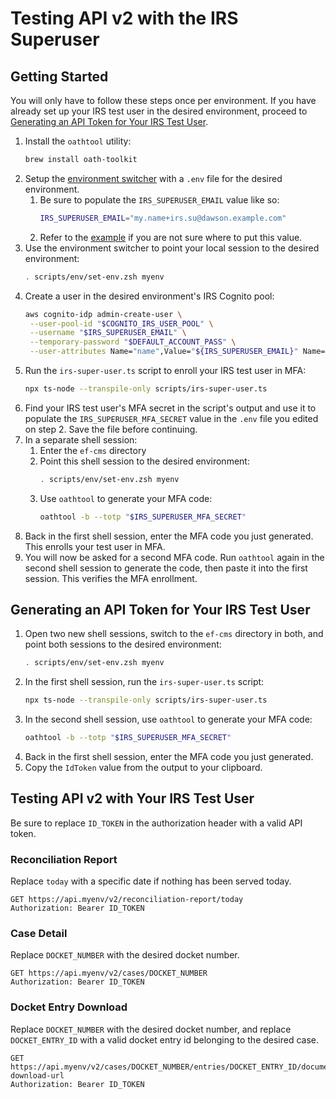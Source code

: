 # Testing API v2 with the IRS Superuser

## Getting Started

You will only have to follow these steps once per environment. If you have already set up your IRS test user in the desired environment, proceed to [Generating an API Token for Your IRS Test User](#generating-an-api-token-for-your-irs-test-user).

1. Install the `oathtool` utility:
    ```bash
    brew install oath-toolkit
    ```
1. Setup the [environment switcher](./environment-switcher.md) with a `.env` file for the desired environment.
    1. Be sure to populate the `IRS_SUPERUSER_EMAIL` value like so:
        ```bash
        IRS_SUPERUSER_EMAIL="my.name+irs.su@dawson.example.com"
        ```
    1. Refer to the [example](../../scripts/env/environments/example.env) if you are not sure where to put this value.
1. Use the environment switcher to point your local session to the desired environment:
    ```bash
    . scripts/env/set-env.zsh myenv
    ```
1. Create a user in the desired environment's IRS Cognito pool:
    ```bash
    aws cognito-idp admin-create-user \
     --user-pool-id "$COGNITO_IRS_USER_POOL" \
     --username "$IRS_SUPERUSER_EMAIL" \
     --temporary-password "$DEFAULT_ACCOUNT_PASS" \
     --user-attributes Name="name",Value="${IRS_SUPERUSER_EMAIL}" Name="custom:role",Value="irsSuperuser"
    ```
1. Run the `irs-super-user.ts` script to enroll your IRS test user in MFA:
    ```bash
    npx ts-node --transpile-only scripts/irs-super-user.ts
    ```
1. Find your IRS test user's MFA secret in the script's output and use it to populate the `IRS_SUPERUSER_MFA_SECRET` value in the `.env` file you edited on step 2. Save the file before continuing.
1. In a separate shell session:
    1. Enter the `ef-cms` directory
    1. Point this shell session to the desired environment:
        ```bash
        . scripts/env/set-env.zsh myenv
        ```
    1. Use `oathtool` to generate your MFA code:
        ```bash
        oathtool -b --totp "$IRS_SUPERUSER_MFA_SECRET"
        ```
1. Back in the first shell session, enter the MFA code you just generated. This enrolls your test user in MFA.
1. You will now be asked for a second MFA code. Run `oathtool` again in the second shell session to generate the code, then paste it into the first session. This verifies the MFA enrollment.

## Generating an API Token for Your IRS Test User

1. Open two new shell sessions, switch to the `ef-cms` directory in both, and point both sessions to the desired environment:
    ```bash
    . scripts/env/set-env.zsh myenv
    ```
1. In the first shell session, run the `irs-super-user.ts` script:
    ```bash
    npx ts-node --transpile-only scripts/irs-super-user.ts
    ```
1. In the second shell session, use `oathtool` to generate your MFA code:
    ```bash
    oathtool -b --totp "$IRS_SUPERUSER_MFA_SECRET"
    ```
1. Back in the first shell session, enter the MFA code you just generated.
1. Copy the `IdToken` value from the output to your clipboard.

## Testing API v2 with Your IRS Test User

Be sure to replace `ID_TOKEN` in the authorization header with a valid API token.

### Reconciliation Report
Replace `today` with a specific date if nothing has been served today.
```http request
GET https://api.myenv/v2/reconciliation-report/today
Authorization: Bearer ID_TOKEN
```

### Case Detail
Replace `DOCKET_NUMBER` with the desired docket number.
```http request
GET https://api.myenv/v2/cases/DOCKET_NUMBER
Authorization: Bearer ID_TOKEN
```

### Docket Entry Download
Replace `DOCKET_NUMBER` with the desired docket number, and replace `DOCKET_ENTRY_ID` with a valid docket entry id belonging to the desired case.
```http request
GET https://api.myenv/v2/cases/DOCKET_NUMBER/entries/DOCKET_ENTRY_ID/document-download-url
Authorization: Bearer ID_TOKEN
```
